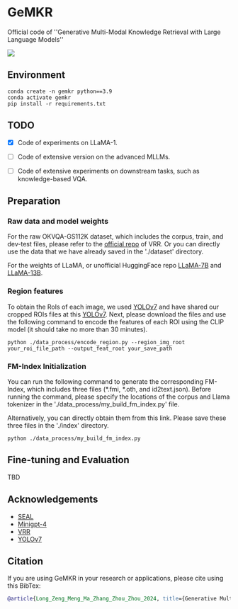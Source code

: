 # GeMKR 
Official code of ''Generative Multi-Modal Knowledge Retrieval with Large Language Models''

<p align="left">
<a href="https://arxiv.org/abs/2401.08206" alt="arXiv">
    <img src="https://img.shields.io/badge/arXiv-2405.05615-b31b1b.svg?style=flat" /></a>
</p>

## Environment
```shell script
conda create -n gemkr python==3.9
conda activate gemkr
pip install -r requirements.txt
```

## TODO 
- [x] Code of experiments on LLaMA-1.
- [ ] Code of extensive version on the advanced MLLMs.
- [ ] Code of extensive experiments on downstream tasks, such as knowledge-based VQA.


## Preparation
### Raw data and model weights
For the raw OKVQA-GS112K dataset, which includes the corpus, train, and dev-test files, please refer to the [official repo]((https://arxiv.org/abs/2109.04014)) of VRR. Or you can directly use the data that we have already saved in the './dataset' directory.

For the weights of LLaMA, or unofficial HuggingFace repo [LLaMA-7B](https://huggingface.co/nyanko7/LLaMA-7B/tree/main) and [LLaMA-13B](https://huggingface.co/TheBloke/llama-13b).

### Region features
To obtain the RoIs of each image, we used [YOLOv7](https://arxiv.org/abs/2207.02696) and have shared our cropped ROIs files at this [YOLOv7](https://arxiv.org/abs/2207.02696). Next, please download the files and use the following command to encode the features of each ROI using the CLIP model (it should take no more than 30 minutes).
```
python ./data_process/encode_region.py --region_img_root your_roi_file_path --output_feat_root your_save_path
```

### FM-Index Initialization
You can run the following command to generate the corresponding FM-Index, which includes three files (*.fmi, *.oth, and id2text.json). Before running the command, please specify the locations of the corpus and Llama tokenizer in the './data_process/my_build_fm_index.py' file. 

Alternatively, you can directly obtain them from this link. Please save these three files in the './index' directory.
```
python ./data_process/my_build_fm_index.py
```

## Fine-tuning and Evaluation
TBD

## Acknowledgements

- [SEAL](https://arxiv.org/abs/2204.10628)
- [Minigpt-4](https://github.com/Vision-CAIR/MiniGPT-4)
- [VRR](https://arxiv.org/abs/2109.04014)
- [YOLOv7](https://arxiv.org/abs/2207.02696)


## Citation
If you are using GeMKR in your research or applications, please cite using this BibTex:

```bibtex
@article{Long_Zeng_Meng_Ma_Zhang_Zhou_Zhou_2024, title={Generative Multi-Modal Knowledge Retrieval with Large Language Models}, volume={38}, url={https://ojs.aaai.org/index.php/AAAI/article/view/29837}, DOI={10.1609/aaai.v38i17.29837}, number={17}, journal={Proceedings of the AAAI Conference on Artificial Intelligence}, author={Long, Xinwei and Zeng, Jiali and Meng, Fandong and Ma, Zhiyuan and Zhang, Kaiyan and Zhou, Bowen and Zhou, Jie}, year={2024}, month={Mar.}, pages={18733-18741} }
```

